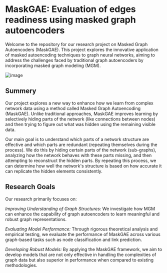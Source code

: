 # MaskGAE: Evaluation of edges readiness using masked graph autoencoders
Welcome to the repository for our research project on Masked Graph Autoencoders (MaskGAE). This project explores the innovative application of masked autoencoding techniques to graph neural networks, aiming to address the challenges faced by traditional graph autoencoders by incorporating masked graph modeling (MGM).

![image](https://github.com/HenHanzin/Final-Project-MaskGAE/assets/73777704/884b0ba4-67cb-427c-b029-c1acd69e7475)


## Summery

Our project explores a new way to enhance how we learn from complex network data using a method called Masked Graph Autoencoding (MaskGAE). Unlike traditional approaches, MaskGAE improves learning by selectively hiding parts of the network (like connections between nodes) and then trying to figure out what was hidden using the remaining visible data.

Our main goal is to understand which parts of a network structure are effective and which parts are redundant (repeating themselves during the process). We do this by hiding certain parts of the network (sub-graphs), analyzing how the network behaves with these parts missing, and then attempting to reconstruct the hidden parts. By repeating this process, we can determine how well the network's structure is based on how accurate it can replicate the hidden elements consistently.

## Research Goals
Our research primarily focuses on:

*Improving Understanding of Graph Structures:* We investigate how MGM can enhance the capability of graph autoencoders to learn meaningful and robust graph representations.

*Evaluating Model Performance:* Through rigorous theoretical analysis and empirical testing, we evaluate the performance of MaskGAE across various graph-based tasks such as node classification and link prediction.

*Developing Robust Models:* By applying the MaskGAE framework, we aim to develop models that are not only effective in handling the complexities of graph data but also superior in performance when compared to existing methodologies.
